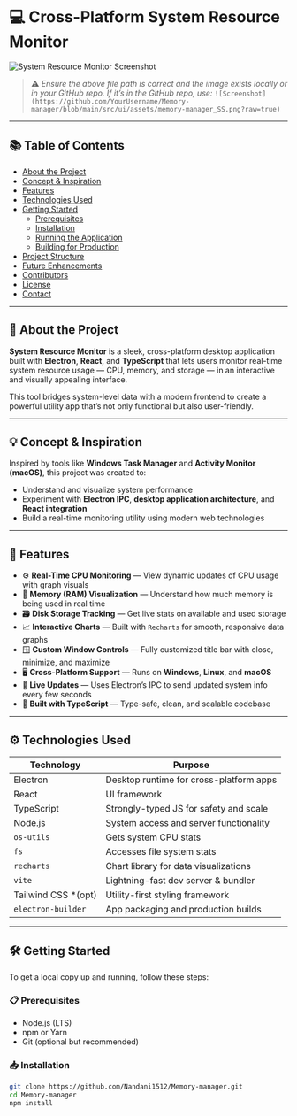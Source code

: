 # 💻 Cross-Platform System Resource Monitor

![System Resource Monitor Screenshot](src/ui/assets/memory-manager_SS.png)
> ⚠️ *Ensure the above file path is correct and the image exists locally or in your GitHub repo. If it’s in the GitHub repo, use:*
> `![Screenshot](https://github.com/YourUsername/Memory-manager/blob/main/src/ui/assets/memory-manager_SS.png?raw=true)`

---

## 📚 Table of Contents

- [About the Project](#about-the-project)
- [Concept & Inspiration](#concept--inspiration)
- [Features](#features)
- [Technologies Used](#technologies-used)
- [Getting Started](#getting-started)
  - [Prerequisites](#prerequisites)
  - [Installation](#installation)
  - [Running the Application](#running-the-application)
  - [Building for Production](#building-for-production)
- [Project Structure](#project-structure)
- [Future Enhancements](#future-enhancements)
- [Contributors](#contributors)
- [License](#license)
- [Contact](#contact)

---

## 🚀 About the Project

**System Resource Monitor** is a sleek, cross-platform desktop application built with **Electron**, **React**, and **TypeScript** that lets users monitor real-time system resource usage — CPU, memory, and storage — in an interactive and visually appealing interface.

This tool bridges system-level data with a modern frontend to create a powerful utility app that’s not only functional but also user-friendly.

---

## 💡 Concept & Inspiration

Inspired by tools like **Windows Task Manager** and **Activity Monitor (macOS)**, this project was created to:
- Understand and visualize system performance
- Experiment with **Electron IPC**, **desktop application architecture**, and **React integration**
- Build a real-time monitoring utility using modern web technologies

---

## 🌟 Features

- ⚙️ **Real-Time CPU Monitoring** — View dynamic updates of CPU usage with graph visuals
- 💾 **Memory (RAM) Visualization** — Understand how much memory is being used in real time
- 🗃️ **Disk Storage Tracking** — Get live stats on available and used storage
- 📈 **Interactive Charts** — Built with `Recharts` for smooth, responsive data graphs
- 🪟 **Custom Window Controls** — Fully customized title bar with close, minimize, and maximize
- 🖥️ **Cross-Platform Support** — Runs on **Windows**, **Linux**, and **macOS**
- 🔁 **Live Updates** — Uses Electron’s IPC to send updated system info every few seconds
- 🧠 **Built with TypeScript** — Type-safe, clean, and scalable codebase

---

## ⚙️ Technologies Used

| Technology         | Purpose                                |
|--------------------|----------------------------------------|
| Electron           | Desktop runtime for cross-platform apps |
| React              | UI framework                           |
| TypeScript         | Strongly-typed JS for safety and scale |
| Node.js            | System access and server functionality |
| `os-utils`         | Gets system CPU stats                  |
| `fs`               | Accesses file system stats             |
| `recharts`         | Chart library for data visualizations  |
| `vite`             | Lightning-fast dev server & bundler    |
| Tailwind CSS *(opt)| Utility-first styling framework        |
| `electron-builder` | App packaging and production builds    |

---

## 🛠️ Getting Started

To get a local copy up and running, follow these steps:

### 📋 Prerequisites

- Node.js (LTS)
- npm or Yarn
- Git (optional but recommended)

### 📥 Installation

```bash
git clone https://github.com/Nandani1512/Memory-manager.git
cd Memory-manager
npm install

